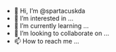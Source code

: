 - 👋 Hi, I’m @spartacuskda
- 👀 I’m interested in ...
- 🌱 I’m currently learning ...
- 💞️ I’m looking to collaborate on ...
- 📫 How to reach me ...

<!---
spartacuskda/spartacuskda is a ✨ special ✨ repository because its `README.md` (this file) appears on your GitHub profile.
You can click the Preview link to take a look at your changes.
--->
